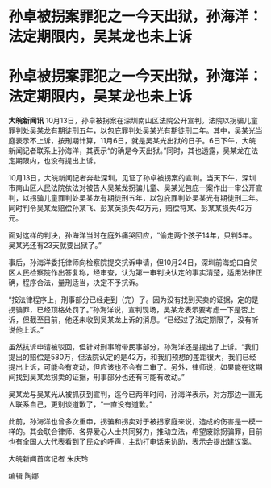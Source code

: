 # 孙卓被拐案罪犯之一今天出狱，孙海洋：法定期限内，吴某龙也未上诉

# 孙卓被拐案罪犯之一今天出狱，孙海洋：法定期限内，吴某龙也未上诉

**大皖新闻讯**
10月13日，孙卓被拐案在深圳南山区法院公开宣判。法院以拐骗儿童罪判处吴某龙有期徒刑五年，以包庇罪判处吴某光有期徒刑二年。其中，吴某光当庭表示不上诉，按刑期计算，11月6日，就是吴某光出狱的日子。6日下午，大皖新闻记者联系上孙海洋，其表示“的确是今天出狱。”同时，其也透露，吴某龙在法定期限内，也没有提出上诉。

10月13日，大皖新闻记者奔赴深圳，见证了孙卓被拐案的宣判。当天下午，深圳市南山区人民法院依法对被告人吴某龙拐骗儿童、吴某光包庇一案作出一审公开宣判，以拐骗儿童罪判处吴某龙有期徒刑五年，以包庇罪判处吴某光有期徒刑二年。同时判令吴某龙赔偿孙某飞、彭某英损失42万元，赔偿符某、彭某某损失42万元。

面对这样的判决，孙海洋当时在庭外痛哭回应，“偷走两个孩子14年，只判5年。吴某光还有23天就要出狱了。”

事后，孙海洋委托律师向检察院提交抗诉申请，但10月24日，深圳前海蛇口自贸区人民检察院作出答复称，经审查，认为第一审判决认定的事实清楚，适用法律正确，程序合法，量刑适当，决定不予抗诉。

“按法律程序上，刑事部分已经走到（完）了。因为没有找到买卖的证据，定的是拐骗罪，已经顶格处罚了。”孙海洋说，宣判现场，吴某龙表示要考虑一下是否上诉，但截至目前，他还未收到吴某龙上诉的消息。“已经过了法定期限了，没有听说他上诉。”

虽然抗诉申请被驳回，但针对刑事附带民事部分，孙海洋还是提出了上诉。“我们提出的赔偿是580万，但法院认定的是42万，和我们预想的差距很大，我们已经提出上诉，可能会有变动，但应该也不会有二审了。另外，律师说，如果能在这期间找到吴某龙拐卖的证据，刑事部分也还有可能有改动。”

吴某龙与吴某光从被抓获到宣判，迄今已两年时间，孙海洋表示，对方那边一直无人联系自己，更别谈道歉了，“一直没有道歉。”

此前，孙海洋也曾多次重申，拐骗和拐卖对于被拐家庭来说，造成的伤害是一模一样的。其会联合律师、各界爱心人士共同努力，推动立法，希望废除拐骗罪，目前也有全国人大代表看到了民众的呼声，主动打电话来协助，表示会提出建议案。

大皖新闻首席记者 朱庆玲

编辑 陶娜

